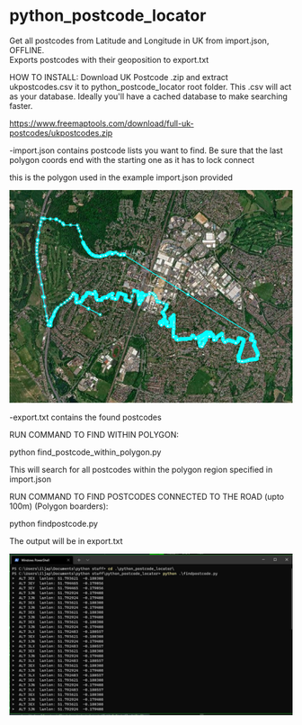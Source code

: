 # python_postcode_locator
Get all postcodes from Latitude and Longitude in UK from import.json, OFFLINE.  
Exports postcodes with their geoposition to export.txt


HOW TO INSTALL:
Download UK Postcode .zip and extract ukpostcodes.csv it to python_postcode_locator root folder. 
This .csv will act as your database. Ideally you'll have a cached database to make searching faster.

https://www.freemaptools.com/download/full-uk-postcodes/ukpostcodes.zip

-import.json contains postcode lists you want to find. Be sure that the last polygon coords end with the starting one as it has to lock connect

this is the polygon used in the example import.json provided


![Screenshot](https://github.com/ipetin/python_postcode_locator/blob/main/screenshot2.jpg)


-export.txt contains the found postcodes

RUN COMMAND TO FIND WITHIN POLYGON: 

python find_postcode_within_polygon.py

This will search for all postcodes within the polygon region specified in import.json


RUN COMMAND TO FIND POSTCODES CONNECTED TO THE ROAD (upto 100m) (Polygon boarders): 

python findpostcode.py


The output will be in export.txt


![Screenshot](https://github.com/ipetin/python_postcode_locator/blob/main/screenshot.jpg)



